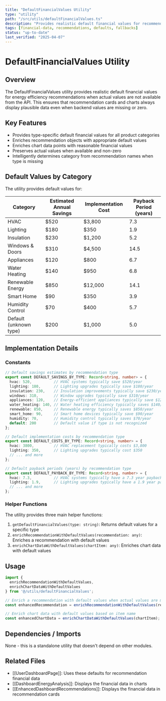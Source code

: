 ```yaml
---
title: "DefaultFinancialValues Utility"
type: "utility"
path: "/src/utils/defaultFinancialValues.ts"
description: "Provides realistic default financial values for recommendations when actual data is missing"
tags: [financial-data, recommendations, defaults, fallbacks]
status: "up-to-date"
last_verified: "2025-04-07"
---
```


# DefaultFinancialValues Utility

## Overview

The DefaultFinancialValues utility provides realistic default financial values for energy efficiency recommendations when actual values are not available from the API. This ensures that recommendation cards and charts always display plausible data even when backend values are missing or zero.

## Key Features

- Provides type-specific default financial values for all product categories
- Enriches recommendation objects with appropriate default values
- Enriches chart data points with reasonable financial values
- Preserves actual values when available and non-zero
- Intelligently determines category from recommendation names when type is missing

## Default Values by Category

The utility provides default values for:

| Category | Estimated Annual Savings | Implementation Cost | Payback Period (years) |
|----------|--------------------------|---------------------|------------------------|
| HVAC | $520 | $3,800 | 7.3 |
| Lighting | $180 | $350 | 1.9 |
| Insulation | $230 | $1,200 | 5.2 |
| Windows & Doors | $310 | $4,500 | 14.5 |
| Appliances | $120 | $800 | 6.7 |
| Water Heating | $140 | $950 | 6.8 |
| Renewable Energy | $850 | $12,000 | 14.1 |
| Smart Home | $90 | $350 | 3.9 |
| Humidity Control | $70 | $400 | 5.7 |
| Default (unknown type) | $200 | $1,000 | 5.0 |

## Implementation Details

### Constants

```typescript
// Default savings estimates by recommendation type
export const DEFAULT_SAVINGS_BY_TYPE: Record<string, number> = {
  hvac: 520,          // HVAC systems typically save $520/year
  lighting: 180,      // Lighting upgrades typically save $180/year
  insulation: 230,    // Insulation improvements typically save $230/year
  windows: 310,       // Window upgrades typically save $310/year
  appliances: 120,    // Energy-efficient appliances typically save $120/year
  water_heating: 140, // Water heating efficiency typically saves $140/year
  renewable: 850,     // Renewable energy typically saves $850/year
  smart_home: 90,     // Smart home devices typically save $90/year
  humidity: 70,       // Humidity control typically saves $70/year
  default: 200        // Default value if type is not recognized
};

// Default implementation costs by recommendation type
export const DEFAULT_COSTS_BY_TYPE: Record<string, number> = {
  hvac: 3800,         // HVAC replacement typically costs $3,800
  lighting: 350,      // Lighting upgrades typically cost $350
  // ... and more
};

// Default payback periods (years) by recommendation type
export const DEFAULT_PAYBACK_BY_TYPE: Record<string, number> = {
  hvac: 7.3,          // HVAC systems typically have a 7.3 year payback
  lighting: 1.9,      // Lighting upgrades typically have a 1.9 year payback
  // ... and more
};
```

### Helper Functions

The utility provides three main helper functions:

1. `getDefaultFinancialValues(type: string)`: Returns default values for a specific type
2. `enrichRecommendationWithDefaultValues(recommendation: any)`: Enriches a recommendation with default values
3. `enrichChartDataWithDefaultValues(chartItem: any)`: Enriches chart data with default values

## Usage

```typescript
import { 
  enrichRecommendationWithDefaultValues, 
  enrichChartDataWithDefaultValues 
} from '@/utils/defaultFinancialValues';

// Enrich a recommendation with default values when actual values are missing
const enhancedRecommendation = enrichRecommendationWithDefaultValues(recommendation);

// Enrich chart data with default values based on item name
const enhancedChartData = enrichChartDataWithDefaultValues(chartItem);
```

## Dependencies / Imports

None - this is a standalone utility that doesn't depend on other modules.

## Related Files

- [[UserDashboardPage]]: Uses these defaults for recommendation financial data
- [[DashboardEnergyAnalysis]]: Displays the financial data in charts
- [[EnhancedDashboardRecommendations]]: Displays the financial data in recommendation cards
